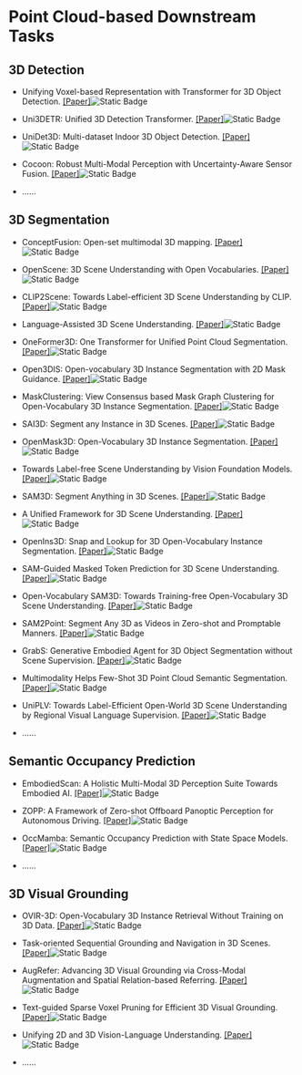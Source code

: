 # Point Cloud-based Downstream Tasks

## 3D Detection

- Unifying Voxel-based Representation with Transformer for 3D Object Detection. [[Paper]](https://arxiv.org/abs/2206.00630)![Static Badge](https://img.shields.io/badge/NeurIPS%202022-blue)

- Uni3DETR: Unified 3D Detection Transformer. [[Paper]](https://arxiv.org/abs/2310.05699)![Static Badge](https://img.shields.io/badge/NeurIPS%202023-blue)

- UniDet3D: Multi-dataset Indoor 3D Object Detection. [[Paper]](https://arxiv.org/abs/2409.04234)![Static Badge](https://img.shields.io/badge/arxiv%202409-red)

- Cocoon: Robust Multi-Modal Perception with Uncertainty-Aware Sensor Fusion. [[Paper]](https://arxiv.org/abs/2410.12592)![Static Badge](https://img.shields.io/badge/arxiv%202410-red)

- ......

## 3D Segmentation

- ConceptFusion: Open-set multimodal 3D mapping. [[Paper]](https://arxiv.org/abs/2302.07241)![Static Badge](https://img.shields.io/badge/RSS%202023-blue)

- OpenScene: 3D Scene Understanding with Open Vocabularies. [[Paper]](https://arxiv.org/abs/2211.15654)![Static Badge](https://img.shields.io/badge/CVPR%202023-blue)

- CLIP2Scene: Towards Label-efficient 3D Scene Understanding by CLIP. [[Paper]](https://arxiv.org/abs/2301.04926)![Static Badge](https://img.shields.io/badge/CVPR%202024-blue)

- Language-Assisted 3D Scene Understanding. [[Paper]](https://arxiv.org/abs/2312.11451)![Static Badge](https://img.shields.io/badge/IEEE%20Transactions%20on%20Multimedia%2023-blue)

- OneFormer3D: One Transformer for Unified Point Cloud Segmentation. [[Paper]](https://arxiv.org/abs/2311.14405)![Static Badge](https://img.shields.io/badge/CVPR%202024-blue)

- Open3DIS: Open-vocabulary 3D Instance Segmentation with 2D Mask Guidance. [[Paper]](https://arxiv.org/abs/2312.10671)![Static Badge](https://img.shields.io/badge/CVPR%202024-blue)

- MaskClustering:  View Consensus based Mask Graph Clustering for Open-Vocabulary 3D Instance Segmentation. [[Paper]](https://arxiv.org/abs/2401.07745)![Static Badge](https://img.shields.io/badge/CVPR%202024-blue)

- SAI3D: Segment any Instance in 3D Scenes. [[Paper]](https://ieeexplore.ieee.org/document/10655819)![Static Badge](https://img.shields.io/badge/CVPR%202024-blue)

- OpenMask3D: Open-Vocabulary 3D Instance Segmentation. [[Paper]](https://arxiv.org/abs/2306.13631)![Static Badge](https://img.shields.io/badge/NeurIPS%202023-blue)

- Towards Label-free Scene Understanding by Vision Foundation Models. [[Paper]](https://arxiv.org/abs/2306.03899)![Static Badge](https://img.shields.io/badge/NeurIPS%202023-blue)

- SAM3D: Segment Anything in 3D Scenes. [[Paper]](https://arxiv.org/abs/2306.03908)![Static Badge](https://img.shields.io/badge/arxiv%202306-red)

- A Unified Framework for 3D Scene Understanding. [[Paper]](https://arxiv.org/abs/2407.03263)![Static Badge](https://img.shields.io/badge/NeurIPS%202024-blue)

- OpenIns3D: Snap and Lookup for 3D Open-Vocabulary Instance Segmentation. [[Paper]](https://arxiv.org/abs/2309.00616)![Static Badge](https://img.shields.io/badge/ECCV%202024-blue)

- SAM-Guided Masked Token Prediction for 3D Scene Understanding. [[Paper]](https://arxiv.org/abs/2410.12158)![Static Badge](https://img.shields.io/badge/NeurIPS%202024-blue)

- Open-Vocabulary SAM3D: Towards Training-free Open-Vocabulary 3D Scene Understanding. [[Paper]](https://arxiv.org/abs/2405.15580)![Static Badge](https://img.shields.io/badge/arxiv%202405-red)

- SAM2Point: Segment Any 3D as Videos in Zero-shot and Promptable Manners. [[Paper]](https://arxiv.org/abs/2408.16768)![Static Badge](https://img.shields.io/badge/arxiv%202408-red)

- GrabS: Generative Embodied Agent for 3D Object Segmentation without Scene Supervision. [[Paper]](https://openreview.net/pdf?id=wXSshrxlP4)![Static Badge](https://img.shields.io/badge/ICLR%202025-blue)

- Multimodality Helps Few-Shot 3D Point Cloud Semantic Segmentation. [[Paper]](https://arxiv.org/abs/2410.22489)![Static Badge](https://img.shields.io/badge/ICLR%202025-blue)

- UniPLV: Towards Label-Efficient Open-World 3D Scene Understanding by Regional Visual Language Supervision. [[Paper]](https://arxiv.org/abs/2412.18131)![Static Badge](https://img.shields.io/badge/arxiv%202412-red)




- ......

## Semantic Occupancy Prediction

- EmbodiedScan: A Holistic Multi-Modal 3D Perception Suite Towards Embodied AI. [[Paper]](https://arxiv.org/abs/2312.16170)![Static Badge](https://img.shields.io/badge/CVPR%202024-blue)

- ZOPP: A Framework of Zero-shot Offboard Panoptic Perception for Autonomous Driving. [[Paper]](https://arxiv.org/abs/2411.05311)![Static Badge](https://img.shields.io/badge/NeurIPS%202024-blue)

- OccMamba: Semantic Occupancy Prediction with State Space Models. [[Paper]](https://arxiv.org/abs/2408.09859)![Static Badge](https://img.shields.io/badge/arxiv%202408-red)

- ......

## 3D Visual Grounding

- OVIR-3D: Open-Vocabulary 3D Instance Retrieval Without Training on 3D Data. [[Paper]](https://arxiv.org/abs/2311.02873)![Static Badge](https://img.shields.io/badge/CoRL%202023-blue)

- Task-oriented Sequential Grounding and Navigation in 3D Scenes. [[Paper]](https://arxiv.org/abs/2408.04034)![Static Badge](https://img.shields.io/badge/arxiv%202408-red)

- AugRefer: Advancing 3D Visual Grounding via Cross-Modal Augmentation and Spatial Relation-based Referring. [[Paper]](https://arxiv.org/abs/2501.09428)![Static Badge](https://img.shields.io/badge/arxiv%202501-red)

- Text-guided Sparse Voxel Pruning for Efficient 3D Visual Grounding. [[Paper]](https://arxiv.org/abs/2502.10392)![Static Badge](https://img.shields.io/badge/arxiv%202502-red)

- Unifying 2D and 3D Vision-Language Understanding. [[Paper]](https://arxiv.org/abs/2503.10745)![Static Badge](https://img.shields.io/badge/arxiv%202503-red)


- ......
